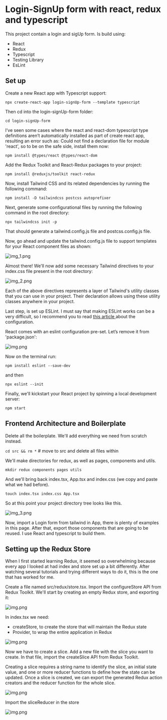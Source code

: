 # Login-SignUp form with react, redux and typescript

This project contain a login and sigUp form. Is build using:
- React
- Redux
- Typescript
- Testing Library
- EsLint

## Set up

Create a new React app with Typescript support:

`npx create-react-app login-signUp-form --template typescript`

Then cd into the login-signUp-form folder:

`cd login-signUp-form`

I’ve seen some cases where the react and react-dom typescript type definitions aren’t automatically installed as part of create react app, resulting an error such as: Could not find a declaration file for module 'react', so to be on the safe side, install them now:

`npm install @types/react @types/react-dom`

Add the Redux Toolkit and React-Redux packages to your project:

`npm install @reduxjs/toolkit react-redux`

Now, install Tailwind CSS and its related dependencies by running the following command:

`npm install -D tailwindcss postcss autoprefixer`

Next, generate some configurational files by running the following command in the root directory:

`npx tailwindcss init -p`

That should generate a tailwind.config.js file and postcss.config.js file.

Now, go ahead and update the tailwind.config.js file to support templates for your React component files as shown:

![img_1.png](images/tailwindConfig.png)

Almost there! We'll now add some necessary Tailwind directives to your index.css file present in the root directory:

![img_2.png](images/indexCss.png)

Each of the above directives represents a layer of Tailwind's utility classes that you can use in your project. Their declaration allows using these utility classes anywhere in your project.

Last step, is set up ESLint. I must say that making ESLint works can be a very difficult, so I recommend you to read [this article ](https://andrebnassis.medium.com/setting-eslint-on-a-react-typescript-project-2021-1190a43ffba)about the configuration.

React comes with an eslint configuration pre-set. Let’s remove it from 'package.json':

![img.png](images/ESlint.png)

Now on the terminal run:

`npm install eslint --save-dev`

and then

`npx eslint --init`

Finally, we'll kickstart your React project by spinning a local development server:

`npm start`

## Frontend Architecture and Boilerplate

Delete all the boilerplate. We'll add everything we need from scratch instead. 

`cd src && rm *` # move to src and delete all files within

We'll make directories for redux, as well as pages, components and utils.

`mkdir redux components pages utils`

And we'll bring back index.tsx, App.tsx and index.css (we copy and paste what we had before).

`touch index.tsx index.css App.tsx`

So at this point your project directory tree looks like this.

![img_3.png](images/projectDirectory.png)

Now, import a Login form from tailwind in App, there is plenty of examples in this page. After that, export those components that are going to be reused.
I use React and typescript to build them. 

## Setting up the Redux Store

When I first started learning Redux, it seemed so overwhelming because every app I looked at had index and store set up a bit differently.
After watching several tutorials and trying different ways to do it, this is the one that has worked for me.

Create a file named src/redux/store.tsx. Import the configureStore API from Redux Toolkit. We'll start by creating an empty Redux store, and exporting it:

![img.png](images/store.png)

In index.tsx we need:

* createStore, to create the store that will maintain the Redux state
* Provider, to wrap the entire application in Redux

![img.png](images/index.png)

Now we have to create a slice. 
Add a new file with the slice you want to create. In that file, import the createSlice API from Redux Toolkit.

Creating a slice requires a string name to identify the slice, an initial state value, and one or more reducer functions to define how the state can be updated. Once a slice is created, we can export the generated Redux action creators and the reducer function for the whole slice.

![img.png](images/slice.png)

Import the sliceReducer in the store

![img.png](images/storeReducer.png)





